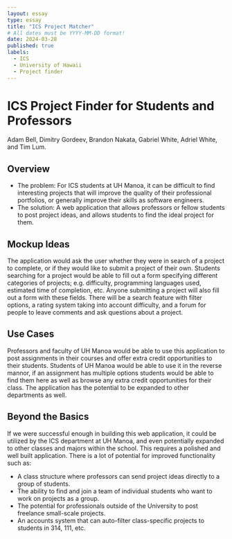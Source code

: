 ```yaml
---
layout: essay
type: essay
title: "ICS Project Matcher"
# All dates must be YYYY-MM-DD format!
date: 2024-03-28
published: true
labels:
  - ICS
  - University of Hawaii
  - Project finder
---
```


# ICS Project Finder for Students and Professors
Adam Bell, Dimitry Gordeev, Brandon Nakata, Gabriel White, Adriel White, and Tim Lum.

## Overview
* The problem: For ICS students at UH Manoa, it can be difficult to find interesting projects that will improve the quality of their professional portfolios, or generally improve their skills as software engineers.
* The solution: A web application that allows professors or fellow students to post project ideas, and allows students to find the ideal project for them.

## Mockup Ideas
The application would ask the user whether they were in search of a project to complete, or if they would like to submit a project of their own. Students searching for a project would be able to fill out a form specifying different categories of projects; e.g. difficulty, programming languages used, estimated time of completion, etc. Anyone submitting a project will also fill out a form with these fields. There will be a search feature with filter options, a rating system taking into account difficulty, and a forum for people to leave comments and ask questions about a project.

## Use Cases
Professors and faculty of UH Manoa would be able to use this application to post assignments in their courses and offer extra credit opportunities to their students. Students of UH Manoa would be able to use it in the reverse mannor, if an assignment has multiple options students would be able to find them here as well as browse any extra credit opportunities for their class. The application has the potential to be expanded to other departments as well.

## Beyond the Basics
If we were successful enough in building this web application, it could be utilized by the ICS department at UH Manoa, and even potentially expanded to other classes and majors within the school. This requires a polished and well built application. There is a lot of potential for improved functionality such as:
* A class structure where professors can send project ideas directly to a group of students.
* The ability to find and join a team of individual students who want to work on projects as a group.
* The potential for professionals outside of the University to post freelance small-scale projects.
* An accounts system that can auto-filter class-specific projects to students in 314, 111, etc.

